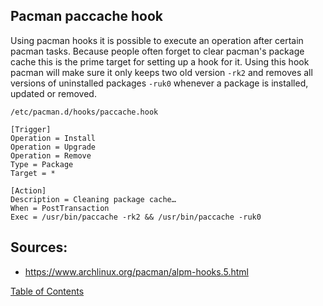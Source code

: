 ## Pacman paccache hook

Using pacman hooks it is possible to execute an operation after certain pacman tasks. Because people often forget to clear pacman's package cache this is the prime target for setting up a hook for it. Using this hook pacman will make sure it only keeps two old version `-rk2` and removes all versions of uninstalled packages `-ruk0` whenever a package is installed, updated or removed.

```
/etc/pacman.d/hooks/paccache.hook

[Trigger]
Operation = Install
Operation = Upgrade
Operation = Remove
Type = Package
Target = *

[Action]
Description = Cleaning package cache…
When = PostTransaction
Exec = /usr/bin/paccache -rk2 && /usr/bin/paccache -ruk0
```

## Sources:
- https://www.archlinux.org/pacman/alpm-hooks.5.html

[Table of Contents](README.md)
